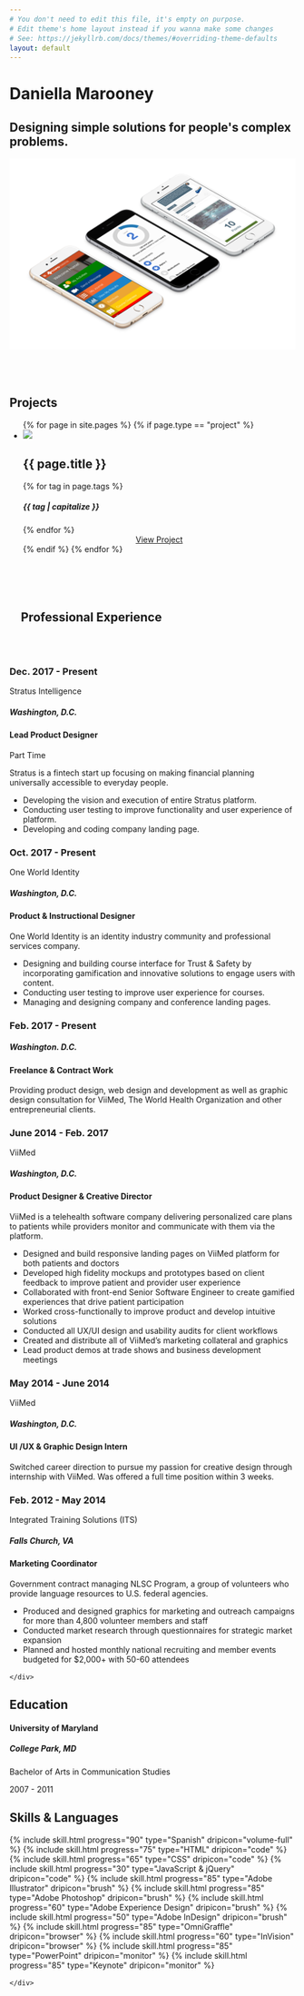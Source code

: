 ```yaml
---
# You don't need to edit this file, it's empty on purpose.
# Edit theme's home layout instead if you wanna make some changes
# See: https://jekyllrb.com/docs/themes/#overriding-theme-defaults
layout: default
---
```

<div class="container header-contain invert primary-bg">
  <div class="headline">
    <h1 class="canon">Daniella Marooney</h1>
    <!-- <h2 class="trafalgar">Product Designer. Graphic Designer. Visual Designer. </h2> -->
    <h2 class="double-pica">Designing simple solutions for people's complex problems. </h2>
  </div>
  <div class="product-container">
    <img src="/images/backgrounds/display.png">
  </div>
</div>
<section id="projects" class="project-gallery default" style="padding-top: 50px;">
  <h2 class="trafalgar text-center">Projects</h2>
  <ul>
    {% for page in site.pages %}
      {% if page.type == "project" %}
        <li class="default"><img src="{{ page.gallery_image }}">
          <div class="what">
            <h2 class="double-pica">{{ page.title }}</h2>
          </div>
          <div class="tags">
          {% for tag in page.tags %}
            <div class="tag">
              <div data-icon="{% case tag %} {% when 'gamification' %} } {% when 'UI design' %} K {% when 'web design' %} # {% when 'web development' %} 3 {% when 'product design' %} % {% endcase %}" class="icon"></div>
              <h5 class="minion">{{ tag | capitalize }}</h5>
            </div>
          {% endfor %}
          </div>
          <center>
          <a href="{{ page.url }}">View Project</a>
          </center>
        </li>
      {% endif %}
    {% endfor %}

  </ul>
</section>
<div class="experience">
  <h2 class="trafalgar text-center" style="padding: 70px 20px 50px 20px;">Professional Experience</h2>
  <div class="timeliner-container">
    <div class="timeline">
    <div class="entry">
      <div class="title">
        <h3>Dec. 2017 - Present</h3>
        <p>Stratus Intelligence</p>
        <h5 class="minion">Washington, D.C.</h5>
      </div>
      <div class="body">
        <h4 class="pica">Lead Product Designer</h4>
        <p>Part Time</p>
        <p>Stratus is a fintech start up focusing on making financial planning universally accessible to everyday people.</p>
        <ul>
          <li>Developing the vision and execution of entire Stratus platform.</li>
          <li>Conducting user testing to improve functionality and user experience of platform.</li>
          <li>Developing and coding company landing page.</li>
        </ul>
      </div>
    </div>
    <div class="entry">
      <div class="title">
        <h3>Oct. 2017 - Present</h3>
        <p>One World Identity</p>
        <h5 class="minion">Washington, D.C.</h5>
      </div>
      <div class="body">
        <h4 class="pica">Product & Instructional Designer</h4>
        <p>One World Identity is an identity industry community and professional services company.</p>
        <ul>
          <li>Designing and building course interface for Trust & Safety by incorporating gamification and innovative solutions to engage users with content.</li>
          <li>Conducting user testing to improve user experience for courses.</li>
          <li>Managing and designing company and conference landing pages.</li>
        </ul>
      </div>
    </div>
      <div class="entry">
        <div class="title">
          <h3>Feb. 2017 - Present</h3>
          <h5 class="minion">Washington. D.C.</h5>
        </div>
        <div class="body">
          <h4 class="pica">Freelance & Contract Work</h4>
          <p>Providing product design, web design and development as well as graphic design consultation for ViiMed, The World Health Organization and other entrepreneurial clients.</p>
        </div>
      </div>
      <div class="entry">
        <div class="title">
          <h3>June 2014 - Feb. 2017</h3>
          <p>ViiMed</p>
          <h5 class="minion">Washington, D.C.</h5>
        </div>
        <div class="body">
          <h4 class="pica">Product Designer & Creative Director</h4>
          <p>ViiMed is a telehealth software company delivering personalized care
          plans to patients while providers monitor and communicate
          with them via the platform.</p>
          <ul>
            <li>Designed and build responsive landing pages on ViiMed
            platform for both patients and doctors</li>
            <li>Developed high fidelity mockups and prototypes based on
            client feedback to improve patient and provider user
            experience</li>
            <li>Collaborated with front-end Senior Software Engineer to
            create gamified experiences that drive patient participation</li>
            <li>Worked cross-functionally to improve product and develop
            intuitive solutions</li>
            <li>Conducted all UX/UI design and usability audits for client
            workflows</li>
            <li>Created and distribute all of ViiMed’s marketing collateral
            and graphics</li>
            <li>Lead product demos at trade shows and business
            development meetings</li>
          </ul>
        </div>
      </div>
      <div class="entry">
        <div class="title">
          <h3>May 2014 - June 2014</h3>
          <p>ViiMed</p>
          <h5 class="minion">Washington, D.C.</h5>
        </div>
        <div class="body">
          <h4 class="pica">UI /UX & Graphic Design Intern</h4>
          <p>Switched career direction to pursue my passion for creative
          design through internship with ViiMed. Was offered a full
          time position within 3 weeks.</p>
        </div>
      </div>
      <div class="entry">
        <div class="title">
          <h3>Feb. 2012 - May 2014</h3>
          <p>Integrated Training Solutions (ITS)</p>
          <h5 class="minion">Falls Church, VA</h5>
        </div>
        <div class="body">
          <h4 class="pica">Marketing Coordinator</h4>
          <p>Government contract managing NLSC Program, a group of
          volunteers who provide language resources to U.S. federal
              agencies.</p>
          <ul>
            <li>Produced and designed graphics for marketing and outreach campaigns
            for more than 4,800 volunteer members and staff</li>
            <li>Conducted market research through questionnaires for
            strategic market expansion</li>
            <li>Planned and hosted monthly national recruiting and member events budgeted for $2,000+ with 50-60 attendees</li>
          </ul>
        </div>
      </div>

    </div>
  </div>
  <div class="timeliner-container">
    <div class="education">
        <h2 class="double-pica">Education</h2>
        <div class="body">
          <h4 class="pica">University of Maryland</h4>
        </div>
        <div class="title">
          <h5 class="minion">College Park, MD</h5>
          <p>Bachelor of Arts in Communication Studies</p>
          <p>2007 - 2011</p>
        </div>
      </div>
  </div>
</div>
<div class="container invert grapefruit-bg">
  <h2 class="trafalgar text-center">Skills & Languages</h2>
  <div class="skill-sets">
    <div id="skills" class="skills-container">
      <div class="skills">
        {% include skill.html progress="90" type="Spanish" dripicon="volume-full" %}
        {% include skill.html progress="75" type="HTML" dripicon="code" %}
        {% include skill.html progress="65" type="CSS" dripicon="code" %}
        {% include skill.html progress="30" type="JavaScript & jQuery"  dripicon="code" %}
        {% include skill.html progress="85" type="Adobe Illustrator"  dripicon="brush" %}
        {% include skill.html progress="85" type="Adobe Photoshop" dripicon="brush" %}
        {% include skill.html progress="60" type="Adobe Experience Design" dripicon="brush" %}
        {% include skill.html progress="50" type="Adobe InDesign" dripicon="brush" %}
        {% include skill.html progress="85" type="OmniGraffle" dripicon="browser" %}
        {% include skill.html progress="60" type="InVision" dripicon="browser" %}
        {% include skill.html progress="85" type="PowerPoint" dripicon="monitor" %}
        {% include skill.html progress="85" type="Keynote" dripicon="monitor" %}
      </div>

    </div>
  </div>
</div>
